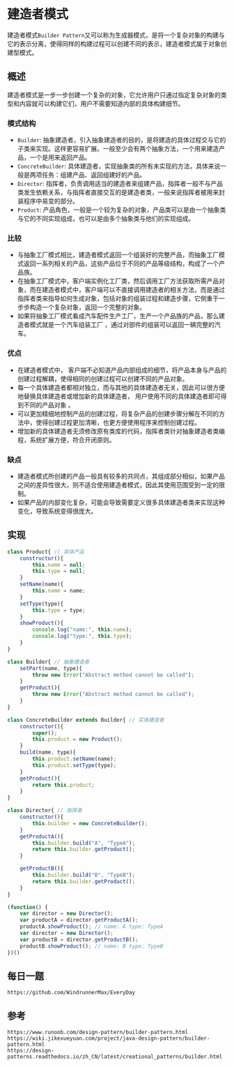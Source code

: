 # 建造者模式
建造者模式`Builder Pattern`又可以称为生成器模式，是将一个复杂对象的构建与它的表示分离，使得同样的构建过程可以创建不同的表示，建造者模式属于对象创建型模式。

## 概述
建造者模式是一步一步创建一个复杂的对象，它允许用户只通过指定复杂对象的类型和内容就可以构建它们，用户不需要知道内部的具体构建细节。

### 模式结构
* `Builder`: 抽象建造者，引入抽象建造者的目的，是将建造的具体过程交与它的子类来实现。这样更容易扩展。一般至少会有两个抽象方法，一个用来建造产品，一个是用来返回产品。
* `ConcreteBuilder`: 具体建造者，实现抽象类的所有未实现的方法，具体来说一般是两项任务：组建产品、返回组建好的产品。
* `Director`: 指挥者，负责调用适当的建造者来组建产品，指挥者一般不与产品类发生依赖关系，与指挥者直接交互的是建造者类，一般来说指挥者被用来封装程序中易变的部分。
* `Product`: 产品角色，一般是一个较为复杂的对象，产品类可以是由一个抽象类与它的不同实现组成，也可以是由多个抽象类与他们的实现组成。

### 比较
* 与抽象工厂模式相比，建造者模式返回一个组装好的完整产品，而抽象工厂模式返回一系列相关的产品，这些产品位于不同的产品等级结构，构成了一个产品族。
* 在抽象工厂模式中，客户端实例化工厂类，然后调用工厂方法获取所需产品对象，而在建造者模式中，客户端可以不直接调用建造者的相关方法，而是通过指挥者类来指导如何生成对象，包括对象的组装过程和建造步骤，它侧重于一步步构造一个复杂对象，返回一个完整的对象。
* 如果将抽象工厂模式看成汽车配件生产工厂，生产一个产品族的产品，那么建造者模式就是一个汽车组装工厂 ，通过对部件的组装可以返回一辆完整的汽车。

### 优点
* 在建造者模式中， 客户端不必知道产品内部组成的细节，将产品本身与产品的创建过程解耦，使得相同的创建过程可以创建不同的产品对象。
* 每一个具体建造者都相对独立，而与其他的具体建造者无关，因此可以很方便地替换具体建造者或增加新的具体建造者， 用户使用不同的具体建造者即可得到不同的产品对象 。
* 可以更加精细地控制产品的创建过程，将复杂产品的创建步骤分解在不同的方法中，使得创建过程更加清晰，也更方便使用程序来控制创建过程。
* 增加新的具体建造者无须修改原有类库的代码，指挥者类针对抽象建造者类编程，系统扩展方便，符合开闭原则。

### 缺点
* 建造者模式所创建的产品一般具有较多的共同点，其组成部分相似，如果产品之间的差异性很大，则不适合使用建造者模式，因此其使用范围受到一定的限制。
* 如果产品的内部变化复杂，可能会导致需要定义很多具体建造者类来实现这种变化，导致系统变得很庞大。

## 实现

```javascript
class Product{ // 具体产品
    constructor(){
        this.name = null;
        this.type = null;
    }
    setName(name){
        this.name = name;
    }
    setType(type){
        this.type = type;
    }
    showProduct(){
        console.log("name:", this.name);
        console.log("type:", this.type);
    }
}

class Builder{ // 抽象建造者
    setPart(name, type){
        throw new Error("Abstract method cannot be called");
    }
    getProduct(){
        throw new Error("Abstract method cannot be called");
    }
}

class ConcreteBuilder extends Builder{ // 实体建造者
    constructor(){
        super();
        this.product = new Product();
    }
    build(name, type){
        this.product.setName(name);
        this.product.setType(type);
    }
    getProduct(){
        return this.product;
    }
}

class Director{ // 指挥者
    constructor(){
        this.builder = new ConcreteBuilder();
    }
    getProductA(){
        this.builder.build("A", "TypeA");
        return this.builder.getProduct();
    }

    getProductB(){
        this.builder.build("B", "TypeB");
        return this.builder.getProduct();
    }
}

(function() {
    var director = new Director();
    var productA = director.getProductA();
    productA.showProduct(); // name: A type: TypeA
    var director = new Director();
    var productB = director.getProductB();
    productB.showProduct(); // name: B type: TypeB
})()
```


## 每日一题

```
https://github.com/WindrunnerMax/EveryDay
```

## 参考

```
https://www.runoob.com/design-pattern/builder-pattern.html
https://wiki.jikexueyuan.com/project/java-design-pattern/builder-pattern.html
https://design-patterns.readthedocs.io/zh_CN/latest/creational_patterns/builder.html
```
